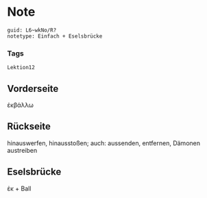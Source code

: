 # Note
```
guid: L6~wkNo/R?
notetype: Einfach + Eselsbrücke
```

### Tags
```
Lektion12
```

## Vorderseite
ἐκβάλλω

## Rückseite
hinauswerfen, hinausstoßen; auch: aussenden, entfernen, Dämonen austreiben

## Eselsbrücke
ἐκ + Ball
